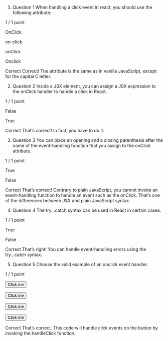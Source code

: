 1.  Question 1
    When handling a click event in react, you should use the following attribute:

1 / 1 point

OnClick

on-click

onClick

Onclick

Correct
Correct! The attribute is the same as in vanilla JavaScript, except for the capital C letter.

2.  Question 2
    Inside a JSX element, you can assign a JSX expression to the onClick handler to handle a click in React.

1 / 1 point

False

True

Correct
That’s correct! In fact, you have to do it.

3.  Question 3
    You can place an opening and a closing parenthesis after the name of the event-handling function that you assign to the onClick attribute.

1 / 1 point

True

False

Correct
That’s correct! Contrary to plain JavaScript, you cannot invoke an event-handling function to handle an event such as the onClick. That’s one of the differences between JSX and plain JavaScript syntax.

4.  Question 4
    The try...catch syntax can be used in React in certain cases.

1 / 1 point

True

False

Correct
That’s right! You can handle event-handling errors using the try...catch syntax.

5.  Question 5
    Choose the valid example of an onclick event handler.

1 / 1 point

<button onclick={handleClick}>Click me</button>

<button onClick={handleClick}>Click me</button>

<button on-click=”handleClick”>Click me</button>

<button onClick={handleClick()}>Click me</button>

Correct
That’s correct. This code will handle click events on the button by invoking the handleClick function.
